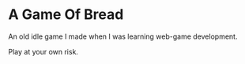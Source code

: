 # A Game Of Bread


An old idle game I made when I was learning web-game development.


Play at your own risk.
